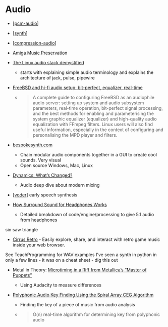 Audio
=====

* [[pcm-audio]]
* [[synth]]
* [[compression-audio]]
* [Amiga Music Preservation](http://amp.dascene.net/home.php)

* [The Linux audio stack demystified](https://blog.rtrace.io/posts/the-linux-audio-stack-demystified/)
    * starts with explaining simple audio terminology and explains the architecture of jack, pulse, pipewire
* [FreeBSD and hi-fi audio setup: bit-perfect, equalizer, real-time](https://m4c.pl/blog/freebsd-audio-setup-bitperfect-equalizer-realtime/)
    * > A complete guide to configuring FreeBSD as an audiophile audio server: setting up system and audio subsystem parameters, real-time operation, bit-perfect signal processing, and the best methods for enabling and parameterising the system graphic equalizer (equalizer) and high-quality audio equalization with FFmpeg filters. Linux users will also find useful information, especially in the context of configuring and personalising the MPD player and filters.

* [bespokesynth.com](https://www.bespokesynth.com/)
    * Chain modular audio components together in a GUI to create cool sounds. Very visual
    * Open source Windows, Mac, Linux

* [Dynamics: What’s Changed?](https://www.sonible.com/blog/dynamics-changes/)
    * Audio deep dive about modern mixing

* [[voder]] early speech synthesis
* [How Surround Sound for Headphones Works](https://hajo.me/blog/2014/12/28/how-surround-sound-for-headphones-works/)
    * Detailed breakdown of code/engine/processing to give 5.1 audio from headphones

sin
saw
triangle

* [Cirrus Retro](https://cirrusretro.com/) - Easily explore, share, and interact with retro game music inside your web browser. 

See TeachProgramming for WAV examples
I've seen a synth in python in only a few lines - it was on a cheat sheet - dig this out

* Metal in Theory: [Microtiming in a Riff from Metallica’s “Master of Puppets”](https://metalintheory.com/metallica-master-of-puppets/)
    * Using Audacity to measure differences


* [Polyphonic Audio Key Finding Using the Spiral Array CEG Algorithm](https://ieeexplore.ieee.org/document/1521350)
    * Finding the key of a piece of music from audio analysis
    * > O(n) real-time algorithm for determining key from polyphonic audio



[//begin]: # "Autogenerated link references for markdown compatibility"
[pcm-audio]: pcm-audio.md "PCM Audio"
[synth]: synth.md "Synth"
[compression-audio]: compression-audio.md "Compression Audio"
[voder]: voder.md "Voder"
[//end]: # "Autogenerated link references"